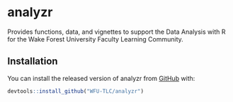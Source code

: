 
<!-- README.md is generated from README.Rmd. Please edit that file -->

# analyzr

Provides functions, data, and vignettes to support the Data Analysis
with R for the Wake Forest University Faculty Learning Community.

## Installation

You can install the released version of analyzr from
[GitHub](https://github.com/WFU-TLC/analyzr) with:

``` r
devtools::install_github("WFU-TLC/analyzr")
```
